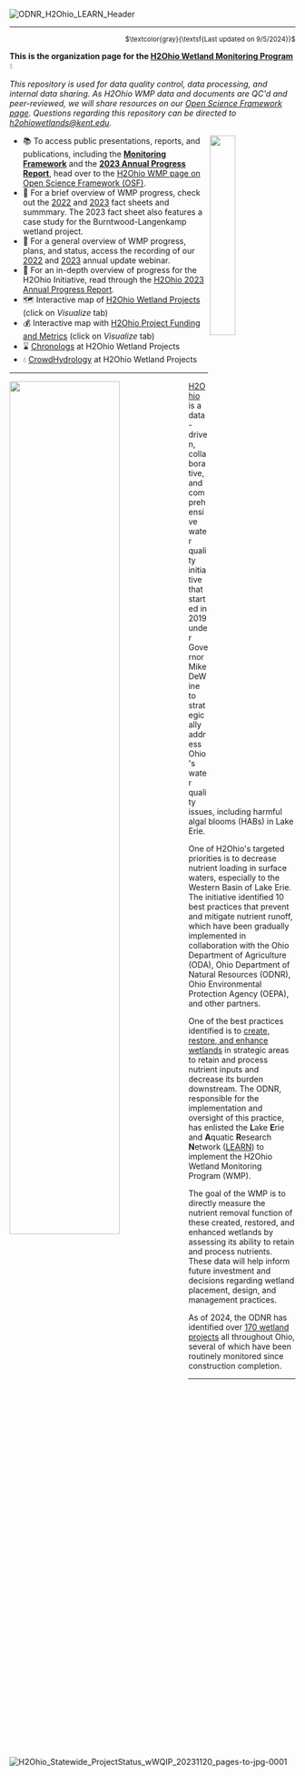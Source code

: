 ![ODNR_H2Ohio_LEARN_Header](https://github.com/h2ohio-wmp/.github/assets/26654919/cdd04559-5ff0-436c-9f7d-2f170e7e4d6b)

---

<p align = "right">
<sub>$\textcolor{gray}{\textsf{Last updated on 9/5/2024}}$</sub>
</p>


**This is the organization page for the [H2Ohio Wetland Monitoring Program](https://h2.ohio.gov/natural-resources/)** 💧

*This repository is used for data quality control, data processing, and internal data sharing. As H2Ohio WMP data and documents are QC'd and peer-reviewed, we will share resources on our [Open Science Framework page](https://osf.io/gfd45/?view_only=094b6de50d894c5fa07d29eeae28e52f). Questions regarding this repository can be directed to h2ohiowetlands@kent.edu.*

<img align="right" src="https://user-images.githubusercontent.com/26654919/202734895-9be1e0c5-a16b-4d5b-b00d-2c0a9c234e9c.png" width="30%" height="30%">

* 📚 To access public presentations, reports, and publications, including the [**Monitoring Framework**](https://osf.io/z5tm3) and the [**2023 Annual Progress Report**](https://osf.io/gef6d/), head over to the [H2Ohio WMP page on Open Science Framework (OSF)](https://osf.io/cvbsx/).
* 📄 For a brief overview of WMP progress, check out the [2022](https://github.com/h2ohio-wmp/.github/files/10042479/LEARN.Wetlands.sheet_2022.v5.pdf) and [2023](https://github.com/h2ohio-wmp/.github/files/13795756/OHSU-B-1591_H2Ohio-Wetland-Monitoring-Program-BurntwoodLangenkamp-Case.pdf) fact sheets and summmary. The 2023 fact sheet also features a case study for the Burntwood-Langenkamp wetland project.
* 🎥 For a general overview of WMP progress, plans, and status, access the recording of our [2022](https://ohioseagrant.osu.edu/news/calendar/2022/10/12/p19ek/h2ohio-update) and [2023](https://www.youtube.com/watch?v=fDsmfxDkKcA) annual update webinar.
* 📖 For an in-depth overview of progress for the H2Ohio Initiative, read through the [H2Ohio 2023 Annual Progress Report](https://h2.ohio.gov/h2ohio-accomplishments-in-fiscal-year-2023/).
* 🗺️ Interactive map of [H2Ohio Wetland Projects](https://data.ohio.gov/wps/portal/gov/data/view/h2ohio-odnr-projects-map) (click on *Visualize* tab)
* 💰 Interactive map with [H2Ohio Project Funding and Metrics](https://data.ohio.gov/wps/portal/gov/data/view/h2ohio-odnr-metrics) (click on *Visualize* tab)
* ⌛ [Chronologs](https://www.chronolog.io/project/OHO) at H2Ohio Wetland Projects
* 💧 [CrowdHydrology](http://www.crowdhydrology.com/location/ohio/) at H2Ohio Wetland Projects

---

<img align="left" src="https://github.com/h2ohio-wmp/.github/assets/26654919/668767f5-d40b-45eb-a888-6746766dc014" width="62%" height="62%">

[H2Ohio](https://h2.ohio.gov) is a data-driven, collaborative, and comprehensive water quality initiative that started in 2019 under Governor Mike DeWine to strategically address Ohio's water quality issues, including harmful algal blooms (HABs) in Lake Erie. 

One of H2Ohio's targeted priorities is to decrease nutrient loading in surface waters, especially to the Western Basin of Lake Erie. The initiative identified 10 best practices that prevent and mitigate nutrient runoff, which have been gradually implemented in collaboration with the Ohio Department of Agriculture (ODA), Ohio Department of Natural Resources (ODNR), Ohio Environmental Protection Agency (OEPA), and other partners.

One of the best practices identified is to [create, restore, and enhance wetlands](https://h2.ohio.gov/natural-resources/) in strategic areas to retain and process nutrient inputs and decrease its burden downstream. The ODNR, responsible for the implementation and oversight of this practice, has enlisted the **L**ake **E**rie and **A**quatic **R**esearch **N**etwork ([LEARN](https://lakeerieandaquaticresearch.org/research/learn-initiatives/)) to implement the H2Ohio Wetland Monitoring Program (WMP).

The goal of the WMP is to directly measure the nutrient removal function of these created, restored, and enhanced wetlands by assessing its ability to retain and process nutrients. These data will help inform future investment and decisions regarding wetland placement, design, and management practices. 

As of 2024, the ODNR has identified over [170 wetland projects](https://h2.ohio.gov/project/) all throughout Ohio, several of which have been routinely monitored since construction completion.

---

![H2Ohio_Statewide_ProjectStatus_wWQIP_20231120_pages-to-jpg-0001](https://github.com/h2ohio-wmp/.github/assets/26654919/ece23f42-7da2-4cf6-8e89-32c4b648be69)
